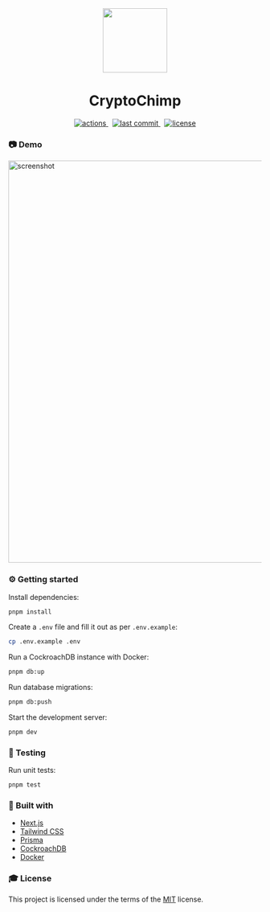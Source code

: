 <div align="center">
  <a href="https://cryptochimp.vercel.app/">
    <img src="./public/logo.svg" height="128px" width="128px"/>
  </a>
  <h1>CryptoChimp</h1>
  <a href="https://github.com/hagelstam/cryptochimp/actions">
    <img src="https://github.com/hagelstam/cryptochimp/actions/workflows/tests.yml/badge.svg" alt="actions" />
  </a>
  &nbsp;
  <a href="https://github.com/hagelstam/cryptochimp/commits/main">
    <img src="https://img.shields.io/github/last-commit/hagelstam/cryptochimp" alt="last commit" />
  </a>
  &nbsp;
  <a href="https://github.com/hagelstam/cryptochimp/blob/main/LICENSE">
    <img src="https://img.shields.io/github/license/hagelstam/cryptochimp.svg" alt="license" />
  </a>
</div>

### 📷 Demo

<a href="https://cryptochimp.vercel.app/">
  <img src="screenshot.png" alt="screenshot" width="800"/>
</a>

### ⚙️ Getting started

Install dependencies:

```bash
pnpm install
```

Create a `.env` file and fill it out as per `.env.example`:

```bash
cp .env.example .env
```

Run a CockroachDB instance with Docker:

```bash
pnpm db:up
```

Run database migrations:

```bash
pnpm db:push
```

Start the development server:

```bash
pnpm dev
```

### 🧪 Testing

Run unit tests:

```bash
pnpm test
```

### 👾 Built with

- [Next.js](https://nextjs.org/)
- [Tailwind CSS](https://tailwindcss.com/)
- [Prisma](https://prisma.io/)
- [CockroachDB](https://www.cockroachlabs.com/)
- [Docker](https://www.docker.com/)

### 🎓 License

This project is licensed under the terms of the [MIT](https://choosealicense.com/licenses/mit/) license.
